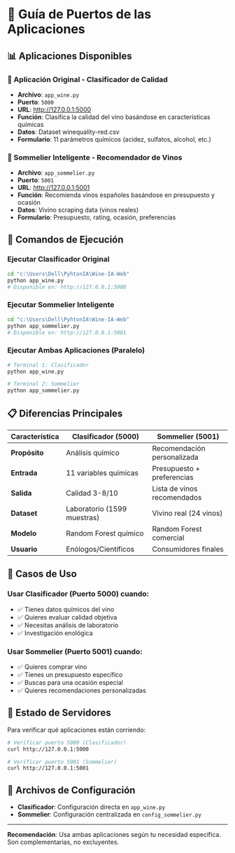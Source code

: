 # 🚀 Guía de Puertos de las Aplicaciones

## 📊 Aplicaciones Disponibles

### 🍷 Aplicación Original - Clasificador de Calidad

- **Archivo**: `app_wine.py`
- **Puerto**: `5000`
- **URL**: http://127.0.0.1:5000
- **Función**: Clasifica la calidad del vino basándose en características químicas
- **Datos**: Dataset winequality-red.csv
- **Formulario**: 11 parámetros químicos (acidez, sulfatos, alcohol, etc.)

### 🧠 Sommelier Inteligente - Recomendador de Vinos

- **Archivo**: `app_sommelier.py`
- **Puerto**: `5001`
- **URL**: http://127.0.0.1:5001
- **Función**: Recomienda vinos españoles basándose en presupuesto y ocasión
- **Datos**: Vivino scraping data (vinos reales)
- **Formulario**: Presupuesto, rating, ocasión, preferencias

## 🔧 Comandos de Ejecución

### Ejecutar Clasificador Original

```bash
cd "c:\Users\Dell\PyhtonIA\Wine-IA-Web"
python app_wine.py
# Disponible en: http://127.0.0.1:5000
```

### Ejecutar Sommelier Inteligente

```bash
cd "c:\Users\Dell\PyhtonIA\Wine-IA-Web"
python app_sommelier.py
# Disponible en: http://127.0.0.1:5001
```

### Ejecutar Ambas Aplicaciones (Paralelo)

```bash
# Terminal 1: Clasificador
python app_wine.py

# Terminal 2: Sommelier
python app_sommelier.py
```

## 📋 Diferencias Principales

| Característica | Clasificador (5000)         | Sommelier (5001)            |
| -------------- | --------------------------- | --------------------------- |
| **Propósito**  | Análisis químico            | Recomendación personalizada |
| **Entrada**    | 11 variables químicas       | Presupuesto + preferencias  |
| **Salida**     | Calidad 3-8/10              | Lista de vinos recomendados |
| **Dataset**    | Laboratorio (1599 muestras) | Vivino real (24 vinos)      |
| **Modelo**     | Random Forest químico       | Random Forest comercial     |
| **Usuario**    | Enólogos/Científicos        | Consumidores finales        |

## 🎯 Casos de Uso

### Usar Clasificador (Puerto 5000) cuando:

- ✅ Tienes datos químicos del vino
- ✅ Quieres evaluar calidad objetiva
- ✅ Necesitas análisis de laboratorio
- ✅ Investigación enológica

### Usar Sommelier (Puerto 5001) cuando:

- ✅ Quieres comprar vino
- ✅ Tienes un presupuesto específico
- ✅ Buscas para una ocasión especial
- ✅ Quieres recomendaciones personalizadas

## 🚦 Estado de Servidores

Para verificar qué aplicaciones están corriendo:

```bash
# Verificar puerto 5000 (Clasificador)
curl http://127.0.0.1:5000

# Verificar puerto 5001 (Sommelier)
curl http://127.0.0.1:5001
```

## 📁 Archivos de Configuración

- **Clasificador**: Configuración directa en `app_wine.py`
- **Sommelier**: Configuración centralizada en `config_sommelier.py`

---

**Recomendación**: Usa ambas aplicaciones según tu necesidad específica. Son complementarias, no excluyentes.
